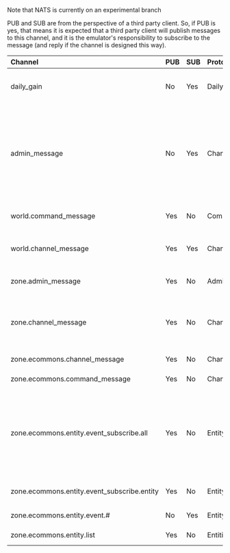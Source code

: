 Note that NATS is currently on an experimental branch

PUB and SUB are from the perspective of a third party client. So, if PUB is yes, that means it is expected that a third party client will publish messages to this channel, and it is the emulator's responsibility to subscribe to the message (and reply if the channel is designed this way).

**Channel**|**PUB**|**SUB**|**Proto**|**Description**
:---|:---|:---|:---|:-----
daily_gain|No|Yes|DailyGain|Daily gain messages. Triggers when exp or money is lost/gain. Sent from zone/world.
admin_message|No|Yes|ChannelMessage|Admin related communication. This is called from both zone and world, and may contain sensitive information, designed to be sent to an administrator-only channel. (hacker, zone bootup, new account creations, etc)
world.command_message|Yes|No|CommandMessage|Request a reply of executing a command message
world.channel_message|Yes|Yes|ChannelMessage|Send a channel message to world, which will then relay to all zones
zone.admin_message|Yes|No|AdminMessage|Request reply of executing an admin message
zone.channel_message|Yes|No|ChannelMessage|Send a channel message to all zones. NOTE: it is recommended to use world.channel_message instead.
zone.ecommons.channel_message|Yes|No|ChannelMessage|Send a channel message to ecommons
zone.ecommons.command_message|Yes|No|ChannelMessage|Send a channel message to ecommons
zone.ecommons.entity.event_subscribe.all|Yes|No|EntityEvent|Request a reply of triggering to get events for all entities in zone. Send ID > 0 to turn on, and 0 to turn off. Note: This is costly, and should be avoided, it will turn off when the zone goes to sleep or you disable
zone.ecommons.entity.event_subscribe.entity|Yes|No|EntityEvent|Request a reply to get publishings for entity 101 until entity dies
zone.ecommons.entity.event.#|No|Yes|EntityEvent|Subscribe to events from entity #
zone.ecommons.entity.list|Yes|No|Entities|Request reply of a list of all entities in a zone